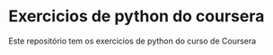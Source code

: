 # Exercicios de python do coursera

Este repositório tem os exercicios de python do curso de Coursera
